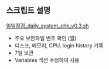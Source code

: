 ## 스크립트 설명

[일일점검_daily_system_chk_v0.3.sh](https://github.com/wlsejrdyd/scripts/blob/main/daily_system_chk_v0.3.sh)
* 주요 보안파일 변조 확인 (월)
* 디스크, 메모리, CPU, login history 기록
* 7일 보관
* Variables 섹션 수정하여 사용

